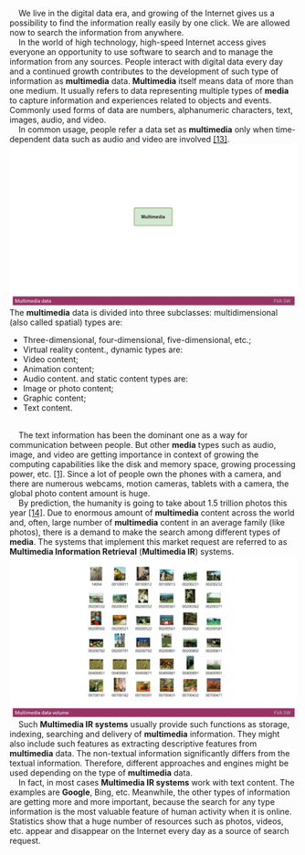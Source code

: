 &nbsp;&nbsp;&nbsp; We live in the digital data era, and growing of the Internet gives us a possibility to find the information really easily by one click. We are allowed now to search the information from anywhere.
</br>
&nbsp;&nbsp;&nbsp; In the world of high technology, high-speed Internet access gives everyone an opportunity to use software to search and to manage the information from any sources. 
People interact with digital data every day and a continued growth contributes to the development of such type of information as **multimedia** data. **Multimedia** itself means data of more than one medium. 
It usually refers to data representing multiple types of **media** to capture information and experiences related to objects and events. Commonly used forms of data are numbers, alphanumeric characters, text, images, audio, and video. 
</br>
&nbsp;&nbsp;&nbsp; In common usage, people refer a data set as **multimedia** only when time-dependent data such as audio and video are involved [[13]](./REFERENCES.md).
<img src="Images/Multimediadata.gif" alt="Multimediadata.gif"/>
The **multimedia** data is divided into three subclasses: 
multidimensional (also called spatial) types are:
* Three-dimensional, four-dimensional, five-dimensional, etc.;
* Virtual reality content.,
dynamic types are:
* Video content;
* Animation content;
* Audio content.
and static content types are: 
* Image or photo content;
* Graphic content;
* Text content.
</br></br>

&nbsp;&nbsp;&nbsp; The text information has been the dominant one as a way for communication between people. But other **media** types such as audio, image, and video are getting importance in context of growing the computing capabilities like the disk and memory space, growing processing power, etc. [[1]](./REFERENCES.md). 
Since a lot of people own the phones with a camera, and there are numerous webcams, motion cameras, tablets with a camera, the global photo content amount is huge. 
</br>
&nbsp;&nbsp;&nbsp; By prediction, the humanity is going to take about 1.5 trillion photos this year [[14]](./REFERENCES.md). 
Due to enormous amount of **multimedia** content across the world and, often, large number of **multimedia** content in an average family (like photos), there is a demand to make the search among different types of **media**. 
The systems that implement this market request are referred to as **Multimedia Information Retrieval** (**Multimedia IR**) systems. 
<img src="Images/Multimediadatavolume.png" alt="Multimediadatavolume.png" />
&nbsp;&nbsp;&nbsp; Such **Multimedia IR systems** usually provide such functions as storage, indexing, searching and delivery of **multimedia** information. 
They might also include such features as extracting descriptive features from **multimedia** data. 
The non-textual information significantly differs from the textual information. 
Therefore, different approaches and engines might be used depending on the type of **multimedia** data. 
</br>
&nbsp;&nbsp;&nbsp; In fact, in most cases **Multimedia IR systems** work with text content. The examples are **Google**, Bing, etc. 
Meanwhile, the other types of information are getting more and more important, because the search for any type information is the most valuable feature of human activity when it is online. 
Statistics show that a huge number of resources such as photos, videos, etc. appear and disappear on the Internet every day as a source of search request.